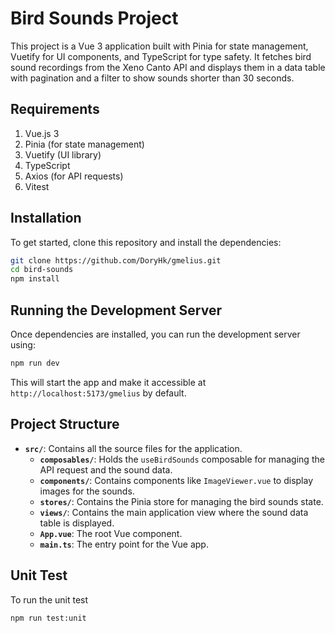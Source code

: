 
# Bird Sounds Project

This project is a Vue 3 application built with Pinia for state management, Vuetify for UI components, and TypeScript for type safety. It fetches bird sound recordings from the Xeno Canto API and displays them in a data table with pagination and a filter to show sounds shorter than 30 seconds.

## Requirements

1. Vue.js 3
2. Pinia (for state management)
3. Vuetify (UI library)
4. TypeScript
5. Axios (for API requests)
6. Vitest

## Installation

To get started, clone this repository and install the dependencies:

```bash
git clone https://github.com/DoryHk/gmelius.git
cd bird-sounds
npm install
```

## Running the Development Server

Once dependencies are installed, you can run the development server using:

```bash
npm run dev
```

This will start the app and make it accessible at `http://localhost:5173/gmelius` by default.

## Project Structure

- **`src/`**: Contains all the source files for the application.
  - **`composables/`**: Holds the `useBirdSounds` composable for managing the API request and the sound data.
  - **`components/`**: Contains components like `ImageViewer.vue` to display images for the sounds.
  - **`stores/`**: Contains the Pinia store for managing the bird sounds state.
  - **`views/`**: Contains the main application view where the sound data table is displayed.
  - **`App.vue`**: The root Vue component.
  - **`main.ts`**: The entry point for the Vue app.
 
## Unit Test

To run the unit test

```bash
npm run test:unit
```
